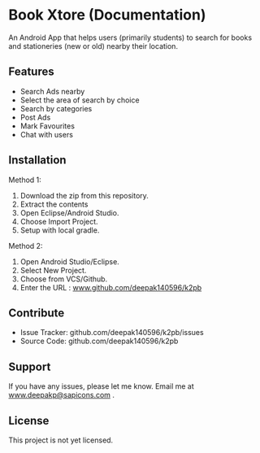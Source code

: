 Book Xtore  (Documentation)
======================

An Android App that helps users (primarily students) to search for books and stationeries (new or old) nearby their location.

Features
---------
-	Search Ads nearby 
-	Select the area of search by choice
-	Search by categories
-	Post Ads
-	Mark Favourites
-	Chat with users

Installation
--------------
Method 1: 
1.	Download the zip from this repository.
2.	Extract the contents
3.	Open Eclipse/Android Studio.
4.	Choose Import Project.
5.	Setup with local gradle.

Method 2:
1.	Open Android Studio/Eclipse.
2.	Select New Project.
3.	Choose from VCS/Github.
4.	Enter the URL : www.github.com/deepak140596/k2pb

Contribute
------------
-	Issue Tracker: github.com/deepak140596/k2pb/issues
-	Source Code:  github.com/deepak140596/k2pb

Support
----------
If you have any issues, please let me know.
Email me at www.deepakp@sapicons.com .

License
--------------
This project is not yet licensed.
